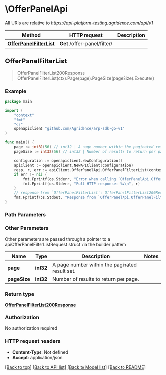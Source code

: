 # \OfferPanelApi

All URIs are relative to *https://api-platform-testing.agridence.com/api/v1*

Method | HTTP request | Description
------------- | ------------- | -------------
[**OfferPanelFilterList**](OfferPanelApi.md#OfferPanelFilterList) | **Get** /offer-panel/filter/ | 



## OfferPanelFilterList

> OfferPanelFilterList200Response OfferPanelFilterList(ctx).Page(page).PageSize(pageSize).Execute()





### Example

```go
package main

import (
    "context"
    "fmt"
    "os"
    openapiclient "github.com/Agridence/arp-sdk-go-v1"
)

func main() {
    page := int32(56) // int32 | A page number within the paginated result set. (optional)
    pageSize := int32(56) // int32 | Number of results to return per page. (optional)

    configuration := openapiclient.NewConfiguration()
    apiClient := openapiclient.NewAPIClient(configuration)
    resp, r, err := apiClient.OfferPanelApi.OfferPanelFilterList(context.Background()).Page(page).PageSize(pageSize).Execute()
    if err != nil {
        fmt.Fprintf(os.Stderr, "Error when calling `OfferPanelApi.OfferPanelFilterList``: %v\n", err)
        fmt.Fprintf(os.Stderr, "Full HTTP response: %v\n", r)
    }
    // response from `OfferPanelFilterList`: OfferPanelFilterList200Response
    fmt.Fprintf(os.Stdout, "Response from `OfferPanelApi.OfferPanelFilterList`: %v\n", resp)
}
```

### Path Parameters



### Other Parameters

Other parameters are passed through a pointer to a apiOfferPanelFilterListRequest struct via the builder pattern


Name | Type | Description  | Notes
------------- | ------------- | ------------- | -------------
 **page** | **int32** | A page number within the paginated result set. | 
 **pageSize** | **int32** | Number of results to return per page. | 

### Return type

[**OfferPanelFilterList200Response**](OfferPanelFilterList200Response.md)

### Authorization

No authorization required

### HTTP request headers

- **Content-Type**: Not defined
- **Accept**: application/json

[[Back to top]](#) [[Back to API list]](../README.md#documentation-for-api-endpoints)
[[Back to Model list]](../README.md#documentation-for-models)
[[Back to README]](../README.md)

